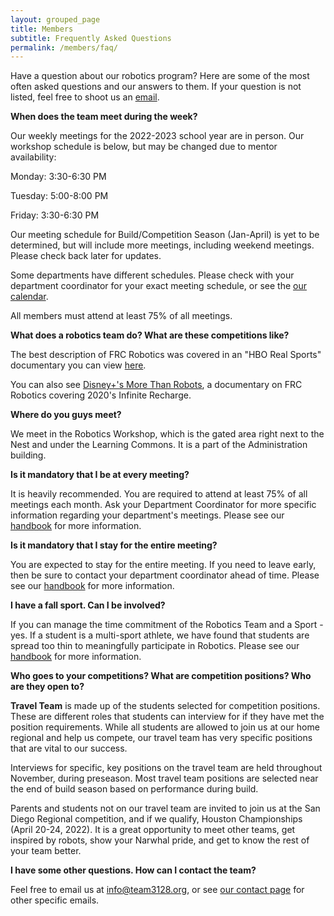 ```yaml
---
layout: grouped_page
title: Members
subtitle: Frequently Asked Questions
permalink: /members/faq/
---
```


Have a question about our robotics program? Here are some of the most often asked questions and our answers to them. If your question is not listed, feel free to shoot us an [email](/contact/).

**When does the team meet during the week?**

Our weekly meetings for the 2022-2023 school year are in person. Our workshop schedule is below, but may be changed due to mentor availability:

Monday: 3:30-6:30 PM

Tuesday: 5:00-8:00 PM

Friday: 3:30-6:30 PM

Our meeting schedule for Build/Competition Season (Jan-April) is yet to be determined, but will include more meetings, including weekend meetings. Please check back later for updates.

Some departments have different schedules. Please check with your department coordinator for your exact meeting schedule, or see the [our calendar](/members/calendar/).

All members must attend at least 75% of all meetings.

<!-- Our weekly meeting and leadership meeting schedules for the 2021-2022 school year have not been finalized yet, but will definitely be in person. Please check back later for updates. 

During Build Season (first Saturday of January until our first competition in March), we meet the same days during the week as in preseason in the Fall, as well as most Saturdays and some Sundays (subject to change based on mentor availability). 

Specific dates are updated on [our calendar](/members/calendar/). During Competition Season (March 3 - April 17, 2022) we meet as necessary based on the competitions we attend.  -->

<!-- 
Starting Fall 2019, our team meets Monday, Thursday, and Friday from 3:00 pm - 6:00 pm every week. Our first meeting of the 2019-2020 season will be Intro Day on September 13th. The week of September 16th - 20th, however, we will be meeting every day Monday - Friday to give new members a more extensive introduction to the team and what we do. You can look at [our calendar](/members/calendar/) for details.

During Competition Season (February 26 - April 20), we meet as necessary based upon which Competitions we attend. The Travel Team will compete at 2 Regional Competitions (specific events TBD) for the 2020 Competition season. If we are successful at our Regional competitions and we earn a slot, we will also travel to Houston Texas for the [FRC World Championships](https://www.firstchampionship.org/welcome). 
-->

**What does a robotics team do? What are these competitions like?**

The best description of FRC Robotics was covered in an "HBO Real Sports" documentary you can view [here](https://www.youtube.com/watch?v=18OCZz8yKtU).

You can also see [Disney+'s More Than Robots](https://www.disneyplus.com/movies/more-than-robots/1OkBDAcESiGf), a documentary on FRC Robotics covering 2020's Infinite Recharge. 

**Where do you guys meet?**

We meet in the Robotics Workshop, which is the gated area right next to the Nest and under the Learning Commons. It is a part of the Administration building.

**Is it mandatory that I be at every meeting?**

It is heavily recommended. You are required to attend at least 75% of all meetings each month. Ask your Department Coordinator for more specific information regarding your department's meetings.  Please see our [handbook](https://docs.google.com/document/d/1FuUlnkb8Uu6bk48-DDJ0aCf_cCHZcDMseKd6DkKox-U/edit?usp=sharing) for more information.

<!-- Yes.  You are expected to attend the weekly All-Team meeting and your department meetings.  Assume your department meetings are mandatory - if they are optional, your Department Coordinator will announce that in advance. All training meetings are mandatory as well. -->

**Is it mandatory that I stay for the entire meeting?**

You are expected to stay for the entire meeting. If you need to leave early, then be sure to contact your department coordinator ahead of time.  Please see our [handbook](https://docs.google.com/document/d/1FuUlnkb8Uu6bk48-DDJ0aCf_cCHZcDMseKd6DkKox-U/edit?usp=sharing) for more information.

**I have a fall sport. Can I be involved?**

If you can manage the time commitment of the Robotics Team and a Sport - yes.  If a student is a multi-sport athlete, we have found that students are spread too thin to meaningfully participate in Robotics.  Please see our [handbook](https://docs.google.com/document/d/1FuUlnkb8Uu6bk48-DDJ0aCf_cCHZcDMseKd6DkKox-U/edit?usp=sharing) for more information.

<!--
**I have a sport during competition season. Can I get involved during Fall/Spring?**

If you really can’t be a part of the team during the main competition season, you are still welcome to join us during our off-season. We usually have build projects going and different workshops that can teach you valuable information about all sorts of mechanical, electrical, programming, or construction-related skills.
-->

**Who goes to your competitions? What are competition positions? Who are they open to?**

**Travel Team** is made up of the students selected for competition positions. These are different roles that students can interview for if they have met the position requirements. While all students are allowed to join us at our home regional and help us compete, our travel team has very specific positions that are vital to our success.

Interviews for specific, key positions on the travel team are held throughout November, during preseason.  Most travel team positions are selected near the end of build season based on performance during build.

Parents and students not on our travel team are invited to join us at the San  Diego Regional competition, and if we qualify, Houston Championships (April 20-24, 2022). It is a great opportunity to meet other teams, get inspired by robots, show your Narwhal pride, and get to know the rest of your team better.

**I have some other questions. How can I contact the team?**

Feel free to email us at info@team3128.org, or see [our contact page](/contact/) for other specific emails. 